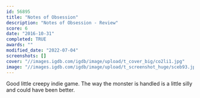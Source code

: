 ```yaml
---
id: 56895
title: "Notes of Obsession"
description: "Notes of Obsession - Review"
score: 6
date: "2016-10-31"
completed: TRUE
awards: ""
modified_date: "2022-07-04"
screenshots: []
cover: "//images.igdb.com/igdb/image/upload/t_cover_big/co2li1.jpg"
image: "//images.igdb.com/igdb/image/upload/t_screenshot_huge/sceb93.jpg"
---
```

Good little creepy indie game. The way the monster is handled is a little silly and could have been better.
